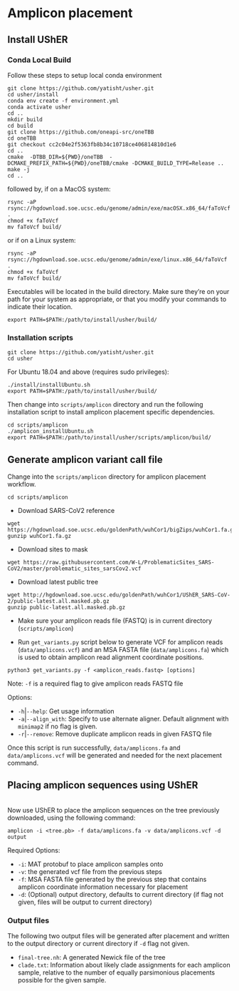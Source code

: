 # Amplicon placement

## Install UShER 

### Conda Local Build
Follow these steps to setup local conda environment
```
git clone https://github.com/yatisht/usher.git
cd usher/install
conda env create -f environment.yml
conda activate usher
cd ..
mkdir build
cd build
git clone https://github.com/oneapi-src/oneTBB
cd oneTBB
git checkout cc2c04e2f5363fb8b34c10718ce406814810d1e6
cd ..
cmake  -DTBB_DIR=${PWD}/oneTBB  -DCMAKE_PREFIX_PATH=${PWD}/oneTBB/cmake -DCMAKE_BUILD_TYPE=Release ..
make -j
cd ..

```

followed by, if on a MacOS system:
```
rsync -aP rsync://hgdownload.soe.ucsc.edu/genome/admin/exe/macOSX.x86_64/faToVcf .
chmod +x faToVcf
mv faToVcf build/
```

or if on a Linux system:
```
rsync -aP rsync://hgdownload.soe.ucsc.edu/genome/admin/exe/linux.x86_64/faToVcf .
chmod +x faToVcf
mv faToVcf build/
```

Executables will be located in the build directory. Make sure they’re on your path for your system as appropriate, or that you modify your commands to indicate their location.
```
export PATH=$PATH:/path/to/install/usher/build/
```

### Installation scripts
```
git clone https://github.com/yatisht/usher.git
cd usher
```

For Ubuntu 18.04 and above (requires sudo privileges):
```
./install/installUbuntu.sh
export PATH=$PATH:/path/to/install/usher/build/
```

Then change into `scripts/amplicon` directory and run the following installation script to install amplicon placement specific dependencies.
```
cd scripts/amplicon
./amplicon_installUbuntu.sh
export PATH=$PATH:/path/to/install/usher/scripts/amplicon/build/
```

## Generate amplicon variant call file
Change into the `scripts/amplicon` directory for amplicon placement workflow.
```
cd scripts/amplicon
```

- Download SARS-CoV2 reference
```
wget https://hgdownload.soe.ucsc.edu/goldenPath/wuhCor1/bigZips/wuhCor1.fa.gz
gunzip wuhCor1.fa.gz
```

- Download sites to mask 
```
wget https://raw.githubusercontent.com/W-L/ProblematicSites_SARS-CoV2/master/problematic_sites_sarsCov2.vcf
```
- Download latest public tree
```
wget http://hgdownload.soe.ucsc.edu/goldenPath/wuhCor1/UShER_SARS-CoV-2/public-latest.all.masked.pb.gz
gunzip public-latest.all.masked.pb.gz
```

- Make sure your amplicon reads file (FASTQ) is in current directory (`scripts/amplicon`)

- Run `get_variants.py` script below to generate VCF for amplicon reads (`data/amplicons.vcf`) and an MSA FASTA file (`data/amplicons.fa`) which is used to obtain amplicon read alignment coordinate positions.
```
python3 get_variants.py -f <amplicon_reads.fastq> [options]
```
Note: `-f` is a required flag to give amplicon reads FASTQ file

Options:
- `-h`|`--help`: Get usage information
- `-a`|`--align_with`: Specify to use alternate aligner. Default alignment with `minimap2` if no flag is given.
- `-r`|`--remove`: Remove duplicate amplicon reads in given FASTQ file 

Once this script is run successfully, `data/amplicons.fa` and `data/amplicons.vcf` will be generated and needed for the next placement command.


## Placing amplicon sequences using UShER
<br>
Now use UShER to place the amplicon sequences on the tree previously downloaded, using the following command:

```
amplicon -i <tree.pb> -f data/amplicons.fa -v data/amplicons.vcf -d output
```

Required Options:
- `-i`: MAT protobuf to place amplicon samples onto
- `-v`: the generated vcf file from the previous steps
- `-f`: MSA FASTA file generated by the previous step that contains amplicon coordinate information necessary for placement
- `-d`: (Optional) output directory, defaults to current directory (if flag not given, files will be output to current directory)         

### Output files
The following two output files will be generated after placement and written to the output directory or current directory if `-d` flag not given.
- `final-tree.nh`:  A generated Newick file of the tree 
- `clade.txt`: Information about likely clade assignments for each amplicon sample, relative to the number of equally parsimonious placements possible for the given sample. 
 
